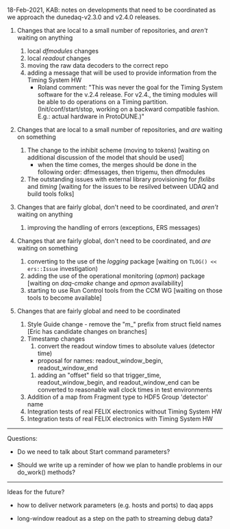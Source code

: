 18-Feb-2021, KAB: notes on developments that need to be coordinated as we approach the dunedaq-v2.3.0 and v2.4.0 releases.

1. Changes that are local to a small number of repositories, and *aren't* waiting on anything

   1. local _dfmodules_ changes
   1. local _readout_ changes
   1. moving the raw data decoders to the correct repo
   1. adding a message that will be used to provide information from the Timing System HW
        * Roland comment:  "This was never the goal for the Timing System software for the v.2.4 release. 
For v2.4., the timing modules will be able to do operations on a Timing partition. (Init/conf/start/stop, working on a backward compatible fashion. E.g.: actual hardware in ProtoDUNE.)"

1. Changes that are local to a small number of repositories, and *are* waiting on something

   1. The change to the inhibit scheme (moving to tokens) [waiting on additional discussion of the model that should be used]
        * when the time comes, the merges should be done in the following order:  dfmessages, then trigemu, then dfmodules
   1. The outstanding issues with external library provisioning for _flxlibs_ and _timing_ [waiting for the issues to be resilved between UDAQ and build tools folks]

1. Changes that are fairly global, don't need to be coordinated, and *aren't* waiting on anything

   1. improving the handling of errors (exceptions, ERS messages)

1. Changes that are fairly global, don't need to be coordinated, and *are* waiting on something

   1. converting to the use of the _logging_ package [waiting on `TLOG() << ers::Issue` investigation)
   1. adding the use of the operational monitoring (_opmon_) package [waiting on _daq-cmake_ change and _opmon_ availability]
   1. starting to use Run Control tools from the CCM WG [waiting on those tools to become available]

1. Changes that are fairly global and need to be coordinated

   1. Style Guide change - remove the "m_" prefix from struct field names [Eric has candidate changes on branches]
   1. Timestamp changes
      1. convert the readout window times to absolute values (detector time)
        * proposal for names:  readout_window_begin, readout_window_end
      1. adding an "offset" field so that trigger_time, readout_window_begin, and readout_window_end can be converted to reasonable wall clock times in test environments
   1. Addition of a map from Fragment type to HDF5 Group 'detector' name
   1. Integration tests of real FELIX electronics without Timing System HW
   1. Integration tests of real FELIX electronics with Timing System HW


***

Questions:


* Do we need to talk about Start command parameters?

* Should we write up a reminder of how we plan to handle problems in our do_work() methods?


***

Ideas for the future?


* how to deliver network parameters (e.g. hosts and ports) to daq apps

* long-window readout as a step on the path to streaming debug data?
